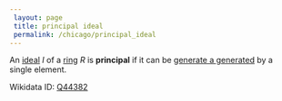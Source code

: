 ```yaml
---
 layout: page
 title: principal ideal
 permalink: /chicago/principal_ideal
---
```

An [ideal](https://mathgloss.github.io/MathGloss/ring_ideal) $I$ of a [ring](https://mathgloss.github.io/MathGloss/ring) $R$ is **principal** if it can be [generate a generated](https://mathgloss.github.io/MathGloss/generate_a_###########generated) by a single element.

Wikidata ID: [Q44382](https://www.wikidata.org/wiki/Q44382)